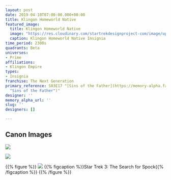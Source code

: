 ```yaml
---
layout: post
date: 2019-04-10T07:00:00.000+00:00
title: Klingon Homeworld Native
featured_image:
  title: Klingon Homeworld Native
  image: "https://res.cloudinary.com/startrekdesignproject-com/image/upload/v1554924031/KlingonHomeWorldNative.png"
  caption: Klingon Homeworld Native Insignia
time_period: 2300s
quadrants: Beta
universes:
- Prime
affiliations:
- Klingon Empire
types:
- Insignia
franchise: The Next Generation
primary_reference: S03E17 "[Sins of the Father](https://memory-alpha.fandom.com/wiki/Sins_of_the_Father
  "Sins of the Father")"
designer: ''
memory_alpha_url: ''
slug: ''
designers: []

---
```

## Canon Images

![](https://res.cloudinary.com/startrekdesignproject-com/image/upload/v1554924031/KlingonHomeWorldNative1.jpg)

![](https://res.cloudinary.com/startrekdesignproject-com/image/upload/v1554924031/KlingonHomeworldNative2.jpg)

{{% figure %}}
![](https://res.cloudinary.com/startrekdesignproject-com/image/upload/v1585946524/KlingonHomeworldNative_ST3.jpg) {{% figcaption %}}Star Trek 3: The Search for Spock{{% /figcaption %}} {{% /figure %}}